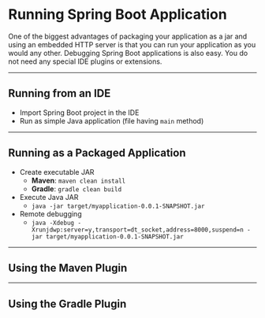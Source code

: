# Running Spring Boot Application
One of the biggest advantages of packaging your application as a jar and using an embedded HTTP server is that you can run your application as you would any other. 
Debugging Spring Boot applications is also easy. You do not need any special IDE plugins or extensions.

---

## Running from an IDE
- Import Spring Boot project in the IDE
- Run as simple Java application (file having `main` method)

---

## Running as a Packaged Application
- Create executable JAR
  - **Maven**: `maven clean install`
  - **Gradle**: `gradle clean build`
- Execute Java JAR
  - `java -jar target/myapplication-0.0.1-SNAPSHOT.jar`
- Remote debugging
  - `java -Xdebug -Xrunjdwp:server=y,transport=dt_socket,address=8000,suspend=n -jar target/myapplication-0.0.1-SNAPSHOT.jar`
  
---

## Using the Maven Plugin

---

## Using the Gradle Plugin
